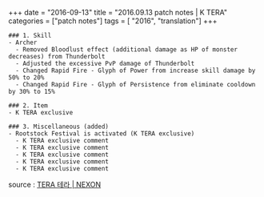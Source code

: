 +++
date = "2016-09-13"
title = "2016.09.13 patch notes | K TERA"
categories = ["patch notes"]
tags = [ "2016", "translation"]
+++

```
### 1. Skill
- Archer
  - Removed Bloodlust effect (additional damage as HP of monster decreases) from Thunderbolt
  - Adjusted the excessive PvP damage of Thunderbolt
  - Changed Rapid Fire - Glyph of Power from increase skill damage by 50% to 20%
  - Changed Rapid Fire - Glyph of Persistence from eliminate cooldown by 30% to 15%

### 2. Item
- K TERA exclusive

### 3. Miscellaneous (added)
- Rootstock Festival is activated (K TERA exclusive)
  - K TERA exclusive comment
  - K TERA exclusive comment
  - K TERA exclusive comment
  - K TERA exclusive comment
  - K TERA exclusive comment
```

source : [TERA 테라 | NEXON](http://tera.nexon.com/news/update/view.aspx?n4articlesn=)
